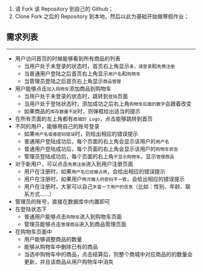 1. 请 Fork 该 Repository 到自己的 Github；
2. Clone Fork 之后的 Repository 到本地，然后以此为基础开始做寒假作业；


## 需求列表
---

+ 用户访问首页的时候能够看到所有商品的列表
	- 当用户处于未登录的状态时，首页右上角显示`亲，请登录`和`免费注册`
	- 当普通用户登陆之后首页右上角显示`用户名`和`购物车`
	- 当管理员登陆之后首页右上角显示`商品管理`
+ 用户能够点击`加入购物车`添加商品到购物车
	- 当用户处于未登录的状态时，跳转到`登陆`页面
	- 当用户处于登陆状态时，添加成功之后右上角`购物车后面的数字`会跟着改变
	- 如果商品的`库存数量不足`时，则弹框给出适当的提示
+ 在所有页面的左上角都有`商城的 Logo`，点击能够跳转到首页
+ 不同的用户，能够用自己的账号登录
	- 如果`用户名或者密码错误`时，则给出相应的错误提示
	- 普通用户登陆成功后，每个页面的右上角会显示该用户的`用户名`
	- 普通用户登陆成功后，每个页面的右上角会显示该用户的`购物车状态`
	- 管理员登陆成功后，每个页面的右上角`不显示购物车`，显示`管理商品`
+ 对于新用户，可以点击`免费注册`进入到用户注册页面
	- 用户在注册时，如果`用户名已经被占用`，会给出相应的错误提示
	- 用户在注册时，如果用户`两次输入的密码不一致`，会给出相应的错误提示
	- 用户在注册时，大家可以自己`丰富一下用户的信息`（比如：性别、年龄、联系方式……）
+ 管理员的账号，直接在数据库中内置即可
+ 在登陆状态下
	- 普通用户能够点击`购物车`进入到购物车页面
	- 管理员能够点击`管理商品`进入到商品管理页面
+ 在购物车页面中
	- 用户能够调整商品的数量
	- 能够从购物车中删除已有的商品
	- 当选中购物车中的商品，点击结算后，则整个商城中对应商品的的数量会更新，并且该商品从用户购物车中消失